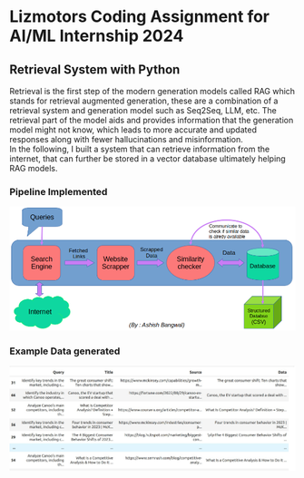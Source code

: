 # Lizmotors Coding Assignment for AI/ML Internship 2024

## Retrieval System with Python

Retrieval is the first step of the modern generation models called RAG which stands for retrieval augmented generation, these are a combination of a retrieval system and generation model such as Seq2Seq, LLM, etc. The retrieval part of the model aids and provides information that the generation model might not know, which leads to more accurate and updated responses along with fewer hallucinations and misinformation.
\
In the following, I built a system that can retrieve information from the internet, that can further be stored in a vector database ultimately helping RAG models.

### Pipeline Implemented
![](data/pipeline.png)

### Example Data generated
![](data/tabel.jpeg)
